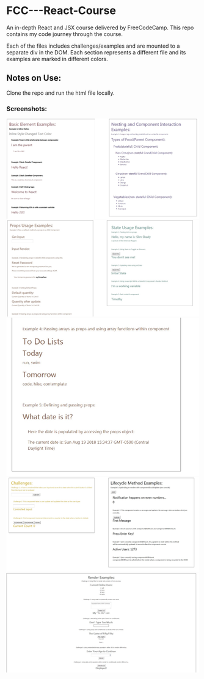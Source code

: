 # FCC---React-Course
An in-depth  React and JSX course delivered by FreeCodeCamp.  This repo contains my code journey through the course.

Each of the files includes challenges/examples and are mounted to a separate div in the DOM.
Each section represents a different file and its examples are marked in different colors.

## Notes on Use:
Clone the repo and run the html file locally.


### Screenshots:
![Alt text](https://raw.githubusercontent.com/tmstani23/FCC---React-Course/Development/screenshots/ss1.jpg)
![Alt text](https://raw.githubusercontent.com/tmstani23/FCC---React-Course/Development/screenshots/ss2.jpg)
![Alt text](https://raw.githubusercontent.com/tmstani23/FCC---React-Course/Development/screenshots/ss3.jpg)
![Alt text](https://raw.githubusercontent.com/tmstani23/FCC---React-Course/Development/screenshots/ss4.jpg)
![Alt text](https://raw.githubusercontent.com/tmstani23/FCC---React-Course/Development/screenshots/ss5.jpg)

